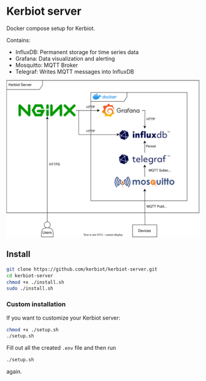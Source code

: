 # Kerbiot server

Docker compose setup for Kerbiot.

Contains:

- InfluxDB: Permanent storage for time series data
- Grafana: Data visualization and alerting
- Mosquitto: MQTT Broker
- Telegraf: Writes MQTT messages into InfluxDB

![](.resources/kerbiot-server-diagram.svg)

## Install

```sh
git clone https://github.com/kerbiot/kerbiot-server.git
cd kerbiot-server
chmod +x ./install.sh
sudo ./install.sh
```

### Custom installation

If you want to customize your Kerbiot server:

```sh
chmod +x ./setup.sh
./setup.sh
```

Fill out all the created `.env` file and then run

```sh
./setup.sh
```

again.
